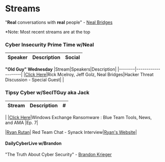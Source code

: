 # Streams

"**Real** conversations with **real** people" - [Neal Bridges](https://www.linkedin.com/in/nealbridges)

*Note: Most recent streams are at the top 

### Cyber Insecurity Prime Time w/Neal

|Speaker|Description|Social|
|-------|-----------------|-------|


**"Old Guy" Wednesday**
|Stream|Speakers|Description|
|--------|--------------------|
|[Click Here](https://www.twitch.tv/videos/944736331?filter=archives&sort=time)|Rick Mcelroy, Jeff Golz, Neal Bridges|Hacker Threat Discussion - Special Guest|
|

### Tipsy Cyber w/SecITGuy aka Jack
|Stream|Description|#|
|----|-----------|------------|
|
|[Click Here](https://www.twitch.tv/videos/947167840?filter=archives&sort=time)|Windows Exchange Ransomware : Blue Team Tools, News, and AMA |Ep. 7|





|[Ryan Rutan](https://www.twitch.tv/videos/942355203?filter=archives&sort=time)| Red Team Chat - Synack Interview|[Ryan's Website](https://www.ryanrutan.com/)|


####  DailyCyberLive w/Brandon

"The Truth About Cyber Security" - [Brandon Krieger](https://www.linkedin.com/in/brandonkrieger/)

